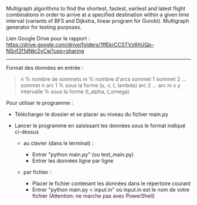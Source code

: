 Multigraph algorithms to find the shortest, fastest, earliest and latest flight combinations in order to arrive at a specified destination within a given time interval (variants of BFS and Dijkstra, linear program for Gurobi). Multigraph generator for testing purposes.

Lien Google Drive pour le rapport : https://drive.google.com/drive/folders/1ffEkrCCSTVz6hUQp-NSnf2f1dNkr2yCw?usp=sharing




---

Format des données en entrée : 

> n % nombre de sommets
> m % nombre d'arcs
> sommet 1 
> sommet 2
> ...
> sommet n
> arc 1 % sous la forme (u, v, t, lambda)
> arc 2
> ...
> arc m
> x
> y
> intervalle % sous la forme (t_alpha, t_omega)


Pour utiliser le programme : 

- Télécharger le dossier et se placer au niveau du fichier main.py

- Lancer le programme en saisissant les données sous le format indiqué ci-dessus

	- au clavier (dans le terminal) : 
		- Entrer "python main.py" (ou test_main.py)
		- Entrer les données ligne par ligne

	- par fichier : 
		- Placer le fichier contenant les données dans le répertoire courant
		- Entrer "python main.py < input.in" où input.in est le nom de votre fichier (Attention: ne marche pas avec PowerShell)
